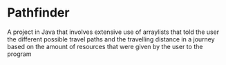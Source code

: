 # Pathfinder
 A project in Java that involves extensive use of arraylists that told the user the
 different possible travel paths and the travelling distance in a journey based 
 on the amount of resources that were given by the user to the program 
